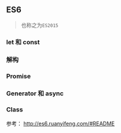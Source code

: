 ## ES6

> 也称之为`ES2015`

### let 和 const

### 解构

### Promise

### Generator 和 async

### Class

参考：
http://es6.ruanyifeng.com/#README
